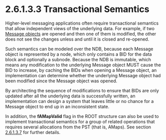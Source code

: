 <html dir="LTR" xmlns:mshelp="http://msdn.microsoft.com/mshelp" xmlns:ddue="http://ddue.schemas.microsoft.com/authoring/2003/5" xmlns:xlink="http://www.w3.org/1999/xlink" xmlns:tool="http://www.microsoft.com/tooltip">
    <head>
        <meta http-equiv="Content-Type" content="text/html; CHARSET=utf-8"></meta>
        <meta name="save" content="history"></meta>
        <title>2.6.1.3.3 Transactional Semantics</title>
        <xml>
            <mshelp:toctitle title="2.6.1.3.3 Transactional Semantics"></mshelp:toctitle>
            <mshelp:rltitle title="[MS-PST]: Transactional Semantics"></mshelp:rltitle>
            <mshelp:keyword index="A" term="bc5a92df-7fc1-4dc2-9c7c-5677237dd73a"></mshelp:keyword>
            <mshelp:attr name="DCSext.ContentType" value="open specification"></mshelp:attr>
            <mshelp:attr name="AssetID" value="bc5a92df-7fc1-4dc2-9c7c-5677237dd73a"></mshelp:attr>
            <mshelp:attr name="TopicType" value="kbRef"></mshelp:attr>
            <mshelp:attr name="DCSext.Title" value="[MS-PST]: Transactional Semantics" />
        </xml>
    </head>
    <body>
        <div id="header">
            <h1 class="heading">2.6.1.3.3 Transactional Semantics</h1>
        </div>
        <div id="mainSection">
            <div id="mainBody">
                <div id="allHistory" class="saveHistory"></div>
                <div id="sectionSection0" class="section" name="collapseableSection">
                    

<p>Higher-level messaging applications often require
transactional semantics that allow independent views of the underlying data.
For example, if two <a href="08220cc9-69b1-4072-a2e7-2a0ff201d505.html#gt_b6c15d0c-d992-421d-ba96-99d3b63894cf">Message
objects</a> are opened and then one of them is modified, the other does not see
the changes unless and until it is closed and re-opened.</p>

<p>Such semantics can be modeled over the NDB, because each
Message object is represented by a node, which only contains a BID for the data
block and optionally a subnode. Because the NDB is immutable, which means any
modification to the underlying Message object MUST cause the BID to increase,
by caching the BIDs when opening a Message object, an implementation can
determine whether the underlying Message object had been modified since the
Message object was opened.</p>

<p>By architecting the sequence of modifications to ensure that
BIDs are only updated after all the underlying data is successfully written, an
implementation can design a system that leaves little or no chance for a
Message object to end up in an inconsistent state.</p>

<p>In addition, the <b>fAMapValid</b> flag in the ROOT
structure can also be used to implement transactional semantics for a group of
related operations that requires several allocations from the PST (that is,
AMaps). See section <a href="d9bcc1fd-c66a-41b3-b6d7-ed09d2a25ced.md">2.6.1.3.7</a>
for further details.</p>
                </div>
            </div>
        </div>
    </body>
</html>
